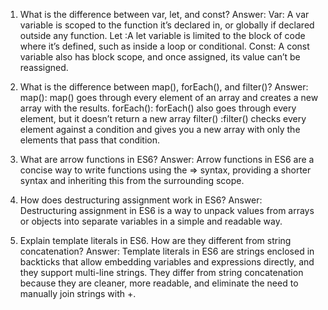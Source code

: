 1) What is the difference between var, let, and const?
Answer: 
 Var: A var variable is scoped to the function it’s declared in, or globally if declared outside any function.
 Let :A let variable is limited to the block of code where it’s defined, such as inside a loop or conditional.
 Const: A const variable also has block scope, and once assigned, its value can’t be reassigned.

 2) What is the difference between map(), forEach(), and filter()?
 Answer:
 map(): map() goes through every element of an array and creates a new array with the results.
 forEach(): forEach() also goes through every element, but it doesn’t return a new array
 filter() :filter() checks every element against a condition and gives you a new array with only the elements that pass that condition.

 3) What are arrow functions in ES6?
 Answer: Arrow functions in ES6 are a concise way to write functions using the => syntax, providing a shorter syntax and inheriting this from the surrounding scope.

 4) How does destructuring assignment work in ES6?
 Answer: Destructuring assignment in ES6 is a way to unpack values from arrays or objects into separate variables in a simple and readable way.

 5) Explain template literals in ES6. How are they different from string concatenation?
 Answer: Template literals in ES6 are strings enclosed in backticks that allow embedding variables and expressions directly, and they support multi-line strings. They differ from string concatenation because they are cleaner, more readable, and eliminate the need to manually join strings with +.
